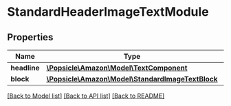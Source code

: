 # StandardHeaderImageTextModule

## Properties
Name | Type | Description | Notes
------------ | ------------- | ------------- | -------------
**headline** | [**\Popsicle\Amazon\Model\TextComponent**](TextComponent.md) |  | [optional] 
**block** | [**\Popsicle\Amazon\Model\StandardImageTextBlock**](StandardImageTextBlock.md) |  | [optional] 

[[Back to Model list]](../../README.md#documentation-for-models) [[Back to API list]](../../README.md#documentation-for-api-endpoints) [[Back to README]](../../README.md)

